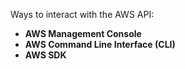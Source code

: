 Ways to interact with the AWS API:
- **AWS Management Console**
- **AWS Command Line Interface (CLI)**
- **AWS SDK**